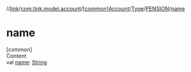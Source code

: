 //[link](../../../../index.md)/[com.tink.model.account](../../../index.md)/[[common]Account](../../index.md)/[Type](../index.md)/[PENSION](index.md)/[name](name.md)



# name  
[common]  
Content  
val [name](name.md): [String](https://kotlinlang.org/api/latest/jvm/stdlib/kotlin/-string/index.html)  



